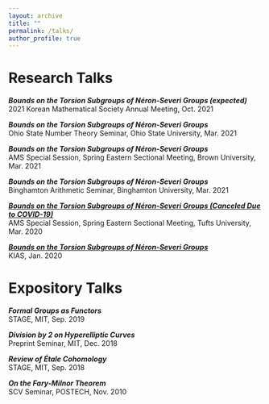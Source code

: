 ```yaml
---
layout: archive
title: ""
permalink: /talks/
author_profile: true
---
```


# Research Talks

***Bounds on the Torsion Subgroups of Néron-Severi Groups (expected)***  
2021 Korean Mathematical Society Annual Meeting, Oct. 2021

***Bounds on the Torsion Subgroups of Néron-Severi Groups***  
Ohio State Number Theory Seminar, Ohio State University, Mar. 2021

***Bounds on the Torsion Subgroups of Néron-Severi Groups***  
AMS Special Session, Spring Eastern Sectional Meeting, Brown University, Mar. 2021

***Bounds on the Torsion Subgroups of Néron-Severi Groups***  
Binghamton Arithmetic Seminar, Binghamton University, Mar. 2021

[***Bounds on the Torsion Subgroups of Néron-Severi Groups (Canceled Due to COVID-19)***](https://sites.google.com/view/curves-hilb-trop-tufts-2020/home)   
AMS Special Session, Spring Eastern Sectional Meeting, Tufts University, Mar. 2020

[***Bounds on the Torsion Subgroups of Néron-Severi Groups***](http://www.kias.re.kr/sub03/sub03_01_05_01.jsp?seqno=PGN1720191216-0002&nowBlock=0&page=7&subject=&mjrcd=&mjrcd2=1&sdate=20191210&edate=&keyField=&keyWord=&list_url=/sub03/sub03_01_05.jsp&slides=)  
KIAS, Jan. 2020  

# Expository Talks
***Formal Groups as Functors***  
STAGE, MIT, Sep. 2019  

***Division by 2 on Hyperelliptic Curves***  
Preprint Seminar, MIT, Dec. 2018  

***Review of Étale Cohomology***  
STAGE, MIT, Sep. 2018  

***On the Fary-Milnor Theorem***  
SCV Seminar, POSTECH, Nov. 2010  

